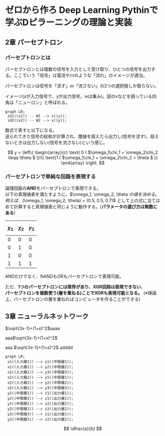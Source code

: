 # ゼロから作ろ Deep Learning Pythinで学ぶDピラーニングの理論と実装

## 2章 パーセプトロン

### パーセプトロンとは
パーセプトロンとは複数の信号を入力として受け取り、ひとつの信号を出力する。ここでいう「信号」は電流や川のような「流れ」のイメージが適当。

パーセプトロンは信号を「流す」or「流さない」の2つの選択肢しか取らない。

イメージ(xが入力信号で、yが出力信号。wは重み)。図のxなどを囲っている四角は「ニューロン」と呼ばれる。
```mermaid
graph LR;
 id1((x1)) -- W1 --> x((y));
 id2((x2)) -- W2 --> x((y));
```



数式で表すと以下になる。<br>
送られてきた信号の総和が計算され、閾値を超えたら出力し(信号を流す)、超えないときは出力しない(信号を流さない)という感じ。

$$
y =
\left\{
  \begin{array}{c}
    \text{ 0 ( $\omega_1\chi_1 + \omega_2\chi_2 \leqq \theta $ )}\\\
    \text{1 ( $\omega_1\chi_1 + \omega_2\chi_2 > \theta $ )}
  \end{array}
\right.
$$





### パーセプトロンで単純な回路を表現する
論理回路の**AND**をパーセプトロンで表現できる。<br>
以下の真理値表を満たすように、$\omega_1, \omega_2, \theta $の値を決める。例えば、$(\omega_1, \omega_2, \theta) = (0.5, 0.5, 0.7)$ として上の式に当てはめて計算すると真理値表と同じように動作する。(**パラメータの選び方は無数にある**)


| $$\chi_1$$ | $$\chi_2$$ | $$y_2$$ |
| ------------- | ------------- | --- |
|0  | 0 | 0 |
| 0  | 1 | 0 |
| 1  | 0 | 0 |
| 1  | 1 | 1 |


ANDだけでなく、NANDもORもパーセプトロンで表現可能。

ただ、**1つのパーセプトロンには限界があり、XOR回路は表現できない**。<br>
**パーセプトロンを複数使う(層を重ねる)ことでXORも表現可能となる。**
(※理論上、パーセプトロンの層を重ねればコンピュータを作ることができる)

## 3章 ニューラルネットワーク

$\sqrt{3x-1}+(1+x)^2$aaaa

aaa$\sqrt{3x-1}+(1+x)^2$

aaa $\sqrt{3x-1}+(1+x)^2$ adddd

```mermaid
graph LR;
 x1((入力層1)) --> y1((中間層1));
 x1((入力層1)) --> y2((中間層2));
 x1((入力層1)) --> y3((中間層3));
 x2((入力層2)) --> y1((中間層1));
 x2((入力層2)) --> y2((中間層2));
 x2((入力層2)) --> y3((中間層3));
 y1((中間層1)) --> z1((出力層1));
 y2((中間層2)) --> z1((出力層1));
 y1((中間層1)) --> z2((出力層2));
 y2((中間層2)) --> z2((出力層2));
 y3((中間層3)) --> z1((出力層1));
 y3((中間層3)) --> z2((出力層2));
```

$$
\dfrac{a}{b}
$$
